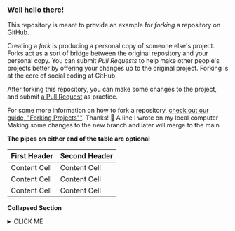 ### Well hello there!

This repository is meant to provide an example for *forking* a repository on GitHub.

Creating a *fork* is producing a personal copy of someone else's project. Forks act as a sort of bridge between the original repository and your personal copy. You can submit *Pull Requests* to help make other people's projects better by offering your changes up to the original project. Forking is at the core of social coding at GitHub.

After forking this repository, you can make some changes to the project, and submit [a Pull Request](https://github.com/octocat/Spoon-Knife/pulls) as practice.

For some more information on how to fork a repository, [check out our guide, "Forking Projects""](http://guides.github.com/overviews/forking/). Thanks! :sparkling_heart:
A line I wrote on my local computer
Making some changes to the new branch and later will merge to the main

**The pipes on either end of the table are optional**

First Header | Second Header
----------   | ----------
Content Cell | Content Cell
Content Cell | Content Cell
Content Cell | Content Cell

**Collapsed Section**

<details><summary>CLICK ME</summary>
<p>

#### We can hide anything, even code!

```ruby
   puts "Hello World"
```

</p>
</details>
